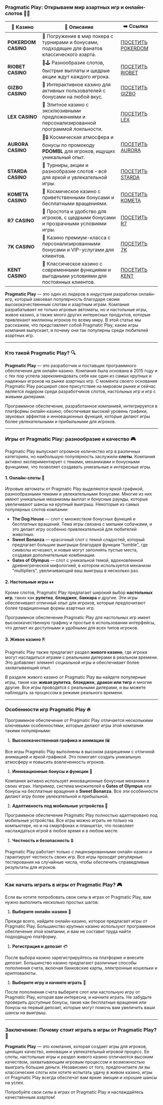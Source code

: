 ### Pragmatic Play: Открываем мир азартных игр и онлайн-слотов 🎰💎
| 🎰 Казино           | 📜 Описание                                                                                       | ➡️ Ссылка                                                                                          |   |
| ------------------- | ------------------------------------------------------------------------------------------------- | -------------------------------------------------------------------------------------------------- | - |
| **POKERDOM CASINO** | 🎲 Погружение в мир покера с турнирами и бонусами, подходящее для фанатов классического азарта.   | [ПОСЕТИТЬ POKERDOM](https://brandplay.link/FwVc4f)                                                 |   |
| **RIOBET CASINO**   | 🌟🕹️ Разнообразие слотов, быстрые выплаты и щедрые акции ждут каждого игрока.                    | [ПОСЕТИТЬ RIOBET](https://brandplay.link/TnjsxFvH)                                                 |   |
| **GIZBO CASINO**    | 🚀 Интерактивное казино для активных пользователей с бонусами на любой вкус.                      | [ПОСЕТИТЬ GIZBO](https://brandplay.link/rvzLrVLp)                                                  |   |
| **LEX CASINO**      | 🎰 Элитное казино с эксклюзивными предложениями и персонализированной программой лояльности.      | [ПОСЕТИТЬ LEX](https://brandplay.link/VMqNXPFs)                                                    |   |
| **AURORA CASINO**   | 🌌🔒 Космическая атмосфера и бонусы по промокоду **PDOMBL** для игроков, ищущих уникальный опыт. | [ПОСЕТИТЬ AURORA](https://10trafic-stat2.com/click/668546556bcc6313411604bc/6766/13031/subaccount) |   |
| **STARDA CASINO**   | 🌠 Турниры, акции и разнообразие слотов – всё для яркой и увлекательной игры.                     | [ПОСЕТИТЬ STARDA](https://brandplay.link/HDcDrxLk)                                                 |   |
| **KOMETA CASINO**   | 💫 Космическое казино с приветственными бонусами и бесплатными вращениями.                        | [ПОСЕТИТЬ KOMETA](https://brandplay.link/jHzFFYGv)                                                 |   |
| **R7 CASINO**       | 🎯 Простота и удобство для игроков, с щедрыми бонусами и прозрачными условиями игры.              | [ПОСЕТИТЬ R7](https://brandplay.link/dByFXP7h)                                                     |   |
| **7K CASINO**       | 💎 Казино премиум-класса с персонализированными бонусами и VIP-услугами для клиентов.             | [ПОСЕТИТЬ 7K](https://brandplay.link/dd46bNgD)                                                     |   |
| **KENT CASINO**     | 🎲 Классическое казино с современными функциями и выгодными условиями для постоянных клиентов.    | [ПОСЕТИТЬ KENT](https://brandplay.link/XRH1g6Vb)                                                   

**Pragmatic Play** — это один из лидеров в индустрии разработки онлайн-игр, который завоевал популярность благодаря своим высококачественным слотам и азартным играм. Компания разрабатывает не только игровые автоматы, но и настольные игры, живое казино, а также много других интересных продуктов, которые привлекают миллионы игроков по всему миру. В этой статье мы расскажем, что представляет собой Pragmatic Play, какие игры компания выпускает, и почему они так популярны среди любителей азартных игр.

***

### Кто такой Pragmatic Play? 🔍

**Pragmatic Play** — это разработчик и поставщик программного обеспечения для онлайн-казино. Компания была основана в 2015 году и с тех пор успела зарекомендовать себя как один из самых крупных и надежных игроков на рынке азартных игр. С момента своего основания Pragmatic Play расширил свое присутствие на мировом рынке и сейчас является лидером среди разработчиков слотов, настольных игр и игр с живыми дилерами.

Программное обеспечение, разработанное компанией, интегрируется в платформы онлайн-казино, обеспечивая высокий уровень графики, звуковых эффектов и инновационных функций, которые делают игры более увлекательными и прибыльными для игроков.

***

### Игры от Pragmatic Play: разнообразие и качество 🎮

Pragmatic Play выпускает огромное количество игр в различных категориях, но наибольшую популярность заслужили **слоты**. Компания активно экспериментирует с темами, механиками и бонусными функциями, что позволяет создавать уникальные и интересные игры.

#### 1. **Онлайн-слоты** 🎰

Игровые автоматы от Pragmatic Play выделяются яркой графикой, разнообразными темами и увлекательными бонусами. Многие из них имеют уникальные механизмы выплат и бонусные раунды, которые увеличивают шансы на крупный выигрыш. Некоторые из самых популярных слотов компании:

* **The Dog House** — слот с множеством бонусных функций и бесплатных вращений. Тема игры связана с милыми собачками, и это делает игру особенно привлекательной для любителей животных.
* **Sweet Bonanza** — красочный слот с темой сладостей, который предлагает большие выигрыши благодаря функции "tumble", где символы исчезают, и новые могут заполнять пустые места, создавая дополнительные комбинации.
* **Gates of Olympus** — слот с уникальной темой, вдохновленной древнегреческой мифологией, в котором используется механизм "multipliers", увеличивающий ваш выигрыш в несколько раз.

#### 2. **Настольные игры** ♠️♦️

Кроме слотов, Pragmatic Play предлагает широкий выбор **настольных игр**, таких как **рулетка**, **блэкджек**, **баккара** и другие. Эти игры обеспечивают отличный опыт для игроков, которые предпочитают более традиционные формы азартных игр.

Программное обеспечение Pragmatic Play для настольных игр имеет высококачественную графику и простые в использовании интерфейсы, что делает их доступными и удобными для всех типов игроков.

#### 3. **Живое казино** 🃏

Pragmatic Play также предлагает раздел **живого казино**, где игроки могут насладиться играми с реальными дилерами в реальном времени. Это добавляет элемент социальной игры и обеспечивает более захватывающий опыт.

В разделе живого казино от Pragmatic Play вы найдете популярные игры, такие как **живая рулетка**, **блэкджек**, **дракон или тигр** и многие другие. Все игры проводятся с реальными дилерами, и вы можете наблюдать за процессом в режиме реального времени.

***

### Особенности игр Pragmatic Play 🔥

Программное обеспечение от Pragmatic Play отличается несколькими ключевыми особенностями, которые делают игры этой компании такими популярными:

1. **Высококачественная графика и анимации** 🖼️

Все игры Pragmatic Play выполнены в высоком разрешении с отличной анимацией и яркой графикой. Это помогает создать уникальную атмосферу и повысить вовлеченность игроков.

1. **Инновационные бонусы и функции** 🎁

Компания активно использует инновационные бонусные механики в своих играх. Например, система множителей в **Gates of Olympus** или бонусы на бесплатные вращения в **Sweet Bonanza**. Все эти особенности делают игру более увлекательной и прибыльной.

1. **Адаптивность под мобильные устройства** 📱

Программное обеспечение Pragmatic Play полностью адаптировано под мобильные устройства. Все игры можно играть не только на компьютере, но и на смартфонах и планшетах, что позволяет наслаждаться игрой в любое время и в любом месте.

1. **Честность и безопасность** 🔒

Pragmatic Play работает только с лицензированными онлайн-казино и гарантирует честность своих игр. Все игры проходят регулярные тестирования на случайные числа, чтобы обеспечить справедливые результаты для игроков.

***

### Как начать играть в игры от Pragmatic Play? 🎮

Если вы хотите попробовать свои силы в играх от Pragmatic Play, вам нужно выполнить несколько простых шагов:

1. **Выберите онлайн-казино** 🏅

Прежде всего, найдите онлайн-казино, которое предлагает игры от Pragmatic Play. Большинство крупных казино используют программное обеспечение этой компании, и вам не составит труда найти подходящую платформу.

1. **Регистрация и депозит** 💳

После выбора казино зарегистрируйтесь на платформе и внесите депозит. Большинство казино предлагают различные способы пополнения счета, включая банковские карты, электронные кошельки и криптовалюты.

1. **Выберите игру и начните играть** 🎰

После пополнения счета выберите слот или настольную игру от Pragmatic Play, которая вам интересна, и начните играть. Не забудьте проверить доступные бонусы, такие как бесплатные вращения или бонусы на первый депозит, которые могут помочь вам увеличить ваши шансы на выигрыш.

***

### Заключение: Почему стоит играть в игры от Pragmatic Play? 🎯

**Pragmatic Play** — это компания, которая создает игры для игроков, ценящих качество, инновации и увлекательный игровой процесс. Ее слоты, настольные игры и раздел живого казино отличаются высоким качеством, захватывающим игровым процессом и возможностью выиграть большие деньги. Независимо от того, предпочитаете ли вы классические слоты или хотите испытать удачу в живом казино, игры от Pragmatic Play всегда обеспечат вам яркие эмоции и хорошие шансы на успех.

Попробуйте свои силы в играх от Pragmatic Play и наслаждайтесь качественным азартом!
